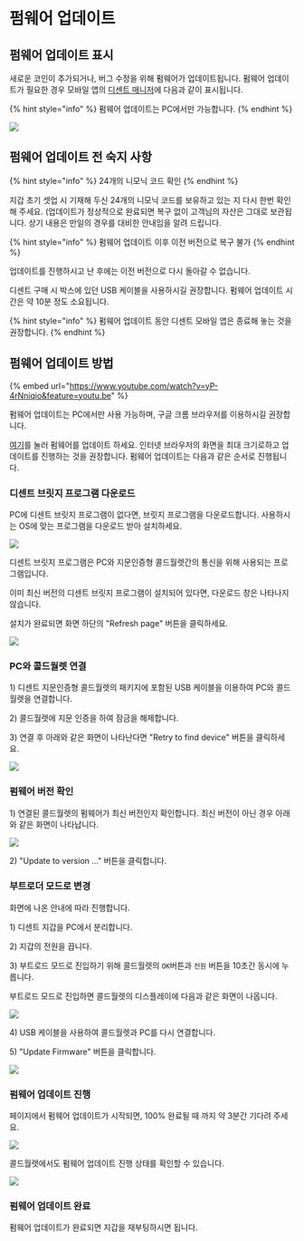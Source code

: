 # 펌웨어 업데이트

## 펌웨어 업데이트 표시

새로운 코인이 추가되거나, 버그 수정을 위해 펌웨어가 업데이트됩니다. 펌웨어 업데이트가 필요한 경우 모바일 앱의 [디센트 매니저](../../mobile-app/mobile-app-dcent-manager/)에 다음과 같이 표시됩니다.

{% hint style="info" %}
펌웨어 업데이트는 PC에서만 가능합니다.
{% endhint %}

![](../../.gitbook/assets/image%20%28163%29.png)

## 펌웨어 업데이트 전 숙지 사항

{% hint style="info" %}
24개의 니모닉 코드 확인
{% endhint %}

지갑 초기 셋업 시 기재해 두신 24개의 니모닉 코드를 보유하고 있는 지 다시 한번 확인해 주세요. \(업데이트가 정상적으로 완료되면 복구 없이 고객님의 자산은 그대로 보관됩니다. 상기 내용은 만일의 경우를 대비한 안내임을 알려 드립니다.

{% hint style="info" %}
펌웨어 업데이트 이후 이전 버전으로 복구 불가
{% endhint %}

업데이트를 진행하시고 난 후에는 이전 버전으로 다시 돌아갈 수 없습니다.

디센트 구매 시 박스에 있던 USB 케이블을 사용하시길 권장합니다. 펌웨어 업데이트 시간은 약 10분 정도 소요됩니다. 

{% hint style="info" %}
펌웨어 업데이트 동안 디센트 모바일 앱은 종료해 놓는 것을 권장합니다.
{% endhint %}

## 펌웨어 업데이트 방법

{% embed url="https://www.youtube.com/watch?v=yP-4rNniqio&feature=youtu.be" %}

펌웨어 업데이트는 PC에서만 사용 가능하며, 구글 크롬 브라우저를 이용하시길 권장합니다. 

[여기](https://fwu.dcentwallet.com/)를 눌러 펌웨어를 업데이트 하세요. 인터넷 브라우저의 화면을 최대 크기로하고 업데이트를 진행하는 것을 권장합니다. 펌웨어 업데이트는 다음과 같은 순서로 진행됩니다.

### 디센트 브릿지 프로그램 다운로드

PC에 디센트 브릿지 프로그램이 없다면, 브릿지 프로그램을 다운로드합니다. 사용하시는 OS에 맞는 프로그램을 다운로드 받아 설치하세요.

![](../../.gitbook/assets/image%20%28147%29.png)

디센트 브릿지 프로그램은 PC와 지문인증형 콜드월렛간의 통신을 위해 사용되는 프로그램입니다.

이미 최신 버전의 디센트 브릿지 프로그램이 설치되어 있다면, 다운로드 창은 나타나지 않습니다.

설치가 완료되면 화면 하단의 "Refresh page" 버튼을 클릭하세요.

![](../../.gitbook/assets/image%20%2854%29.png)

### PC와 콜드월렛 연결

1\) 디센트 지문인증형 콜드월렛의 패키지에 포함된 USB 케이블을 이용하여 PC와 콜드월렛을 연결합니다.

2\) 콜드월렛에 지문 인증을 하여 잠금을 해제합니다.

3\) 연결 후 아래와 같은 화면이 나타난다면 "Retry to find device" 버튼을 클릭하세요.

![](../../.gitbook/assets/image%20%28186%29.png)

### 펌웨어 버전 확인

1\) 연결된 콜드월렛의 펌웨어가 최신 버전인지 확인합니다. 최신 버전이 아닌 경우 아래와 같은 화면이 나타납니다.

![](../../.gitbook/assets/image%20%28114%29.png)

2\) "Update to version ..." 버튼을 클릭합니다.

### 부트로더 모드로 변경

화면에 나온 안내에 따라 진행합니다.

1\) 디센트 지갑을 PC에서 분리합니다.

2\) 지갑의 전원을 끕니다.

3\) 부트로드 모드로 진입하기 위해 콜드월렛의 `OK`버튼과 `전원` 버튼을 10초간 동시에 누릅니다.

부트로드 모드로 진입하면 콜드월렛의 디스플레이에 다음과 같은 화면이 나옵니다.

![](../../.gitbook/assets/image%20%2818%29.png)

4\) USB 케이블을 사용하여 콜드월렛과 PC를 다시 연결합니다.

5\) "Update Firmware" 버튼을 클릭합니다.

![](../../.gitbook/assets/image%20%2864%29.png)

### 펌웨어 업데이트 진행

페이지에서 펌웨어 업데이트가 시작되면, 100% 완료될 때 까지 약 3분간 기다려 주세요. 

![](../../.gitbook/assets/image%20%2810%29.png)

콜드월렛에서도 펌웨어 업데이트 진행 상태를 확인할 수 있습니다.

![](../../.gitbook/assets/image%20%28179%29.png)

### 펌웨어 업데이트 완료

펌웨어 업데이트가 완료되면 지갑을 재부팅하시면 됩니다.

